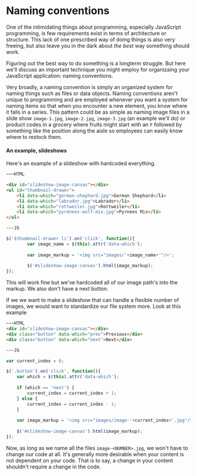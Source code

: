 Naming conventions
===

One of the intimidating things about programming, especially JavaScript programming, is few requirements exist in terms of architecture or structure. This lack of one prescribed way of doing things is also very freeing, but also leave you in the dark about *the best* way something should work.

Figuring out the best way to do something is a longterm struggle. But here we'll discuss an important technique you might employ for organizaing your JavaScript application: naming conventions.

Very broadly, a naming convention is simply an organized system for naming things such as files or data objects. Naming conventions aren't unique to programming and are employed whenever you want a system for naming items so that when you encounter a new element, you know where it falls in a series. This pattern could be as simple as naming image files in a slide show `image-1.jpg`, `image-2.jpg`, `image-3.jpg` (an example we'll do) or product codes in a grocery where fruits might start with an `F` followed by something like the position along the aisle so employees can easily know where to restock them.

#### An example, slideshows

Here's an example of a slideshow with hardcoded everything.

````html
~~~HTML

<div id="slideshow-image-canvas"></div>
<ul id="thumbnail-drawer">
	<li data-which="german-shephard.jpg">German Shephard</li>
	<li data-which="labrador.jpg">Labrador</li>
	<li data-which="rottweiler.jpg">Rottweiler</li>
	<li data-which="pyrenees-wolf-mix.jpg">Pyrnees Mix</li>
</ul>
````

````js
~~~JS

$('$thumbnail-drawer li').on('click', function(){
		var image_name = $(this).attr('data-which');
		
		var image_markup = '<img src="images/'+image_name+'"/>';
		
		$('#slideshow-image-canvas').html(image_markup);
});
````

This will work fine but we've hardcoded all of our image path's into the markup. We also don't have a next button. 

If we we want to make a slideshow that can handle a flexible number of images, we would want to standardize our file system more. Look at this example

````html
~~~HTML
<div id="slideshow-image-canvas"></div>
<div class="button" data-which="prev">Previous</div>
<div class="button" data-which="next">Next</div>
````

````js
~~~JS

var current_index = 0;

$('.button').on('click', function(){
	var which = $(this).attr('data-which');
	
	if (which == 'next') {
		current_index = current_index + 1;
	} else {
		current_index = current_index - 1;
	}
	
	var image_markup = '<img src="images/image-'+current_index+'.jpg"/>';
	
	$('#slideshow-image-canvas').html(image_markup);
});

````

Now, as long as we name all the files `image-<NUMBER>.jpg`, we won't have to change our code at all. It's generally more desirable when your content is not dependent on your code. That is to say, a change in your content shouldn't require a change in the code.
